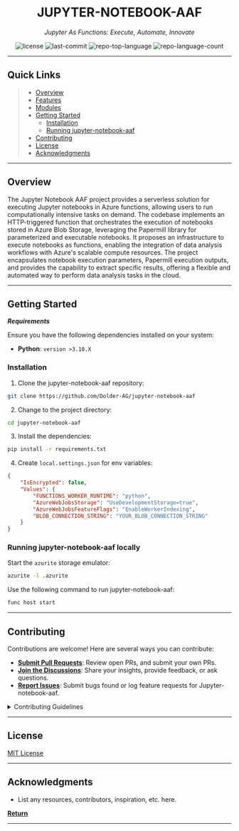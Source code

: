 <p align="center">
    <h1 align="center">JUPYTER-NOTEBOOK-AAF</h1>
</p>
<p align="center">
    <em>Jupyter As Functions: Execute, Automate, Innovate</em>
</p>
<p align="center">
	<img src="https://img.shields.io/github/license/Dolder-AG/jupyter-notebook-aaf?style=default&color=0080ff" alt="license">
	<img src="https://img.shields.io/github/last-commit/Dolder-AG/jupyter-notebook-aaf?style=default&color=0080ff" alt="last-commit">
	<img src="https://img.shields.io/github/languages/top/Dolder-AG/jupyter-notebook-aaf?style=default&color=0080ff" alt="repo-top-language">
	<img src="https://img.shields.io/github/languages/count/Dolder-AG/jupyter-notebook-aaf?style=default&color=0080ff" alt="repo-language-count">
<p>
<p align="center">
	<!-- default option, no dependency badges. -->
</p>
<hr>

## Quick Links

> -   [ Overview](#-overview)
> -   [ Features](#-features)
> -   [ Modules](#-modules)
> -   [ Getting Started](#-getting-started)
>     -   [ Installation](#-installation)
>     -   [ Running jupyter-notebook-aaf](#-running-jupyter-notebook-aaf)
> -   [ Contributing](#-contributing)
> -   [ License](#-license)
> -   [ Acknowledgments](#-acknowledgments)

---

## Overview

The Jupyter Notebook AAF project provides a serverless solution for executing Jupyter notebooks in Azure functions, allowing users to run computationally intensive tasks on demand. The codebase implements an HTTP-triggered function that orchestrates the execution of notebooks stored in Azure Blob Storage, leveraging the Papermill library for parameterized and executable notebooks. It proposes an infrastructure to execute notebooks as functions, enabling the integration of data analysis workflows with Azure's scalable compute resources. The project encapsulates notebook execution parameters, Papermill execution outputs, and provides the capability to extract specific results, offering a flexible and automated way to perform data analysis tasks in the cloud.

---

## Getting Started

**_Requirements_**

Ensure you have the following dependencies installed on your system:

-   **Python**: `version >3.10.X`

### Installation

1. Clone the jupyter-notebook-aaf repository:

```sh
git clone https://github.com/Dolder-AG/jupyter-notebook-aaf
```

2. Change to the project directory:

```sh
cd jupyter-notebook-aaf
```

3. Install the dependencies:

```sh
pip install -r requirements.txt
```

4. Create `local.settings.json` for env variables:

```json
{
    "IsEncrypted": false,
    "Values": {
        "FUNCTIONS_WORKER_RUNTIME": "python",
        "AzureWebJobsStorage": "UseDevelopmentStorage=true",
        "AzureWebJobsFeatureFlags": "EnableWorkerIndexing",
        "BLOB_CONNECTION_STRING": "YOUR_BLOB_CONNECTION_STRING"
    }
}
```

### Running jupyter-notebook-aaf locally

Start the `azurite` storage emulator:

```sh
azurite -l .azurite
```

Use the following command to run jupyter-notebook-aaf:

```sh
func host start
```

---

## Contributing

Contributions are welcome! Here are several ways you can contribute:

-   **[Submit Pull Requests](https://github/Dolder-AG/jupyter-notebook-aaf/blob/main/CONTRIBUTING.md)**: Review open PRs, and submit your own PRs.
-   **[Join the Discussions](https://github/Dolder-AG/jupyter-notebook-aaf/discussions)**: Share your insights, provide feedback, or ask questions.
-   **[Report Issues](https://github/Dolder-AG/jupyter-notebook-aaf/issues)**: Submit bugs found or log feature requests for Jupyter-notebook-aaf.

<details closed>
    <summary>Contributing Guidelines</summary>

1. **Fork the Repository**: Start by forking the project repository to your GitHub account.
2. **Clone Locally**: Clone the forked repository to your local machine using a Git client.
    ```sh
    git clone https://github.com/Dolder-AG/jupyter-notebook-aaf
    ```
3. **Create a New Branch**: Always work on a new branch, giving it a descriptive name.
    ```sh
    git checkout -b new-feature-x
    ```
4. **Make Your Changes**: Develop and test your changes locally.
5. **Commit Your Changes**: Commit with a clear message describing your updates.
    ```sh
    git commit -m 'Implemented new feature x.'
    ```
6. **Push to GitHub**: Push the changes to your forked repository.
    ```sh
    git push origin new-feature-x
    ```
7. **Submit a Pull Request**: Create a PR against the original project repository. Clearly describe the changes and their motivations.

Once your PR is reviewed and approved, it will be merged into the main branch.

</details>

---

## License

[MIT License](./LICENSE.TXT)

---

## Acknowledgments

-   List any resources, contributors, inspiration, etc. here.

[**Return**](#-quick-links)

---
